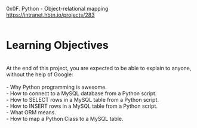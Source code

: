 0x0F. Python - Object-relational mapping<br>
https://intranet.hbtn.io/projects/283<br>
<br>
# Learning Objectives<br>
<br>
At the end of this project, you are expected to be able to explain to anyone, without the help of Google:<br>
<br>
- Why Python programming is awesome.<br>
- How to connect to a MySQL database from a Python script.<br>
- How to SELECT rows in a MySQL table from a Python script.<br>
- How to INSERT rows in a MySQL table from a Python script.<br>
- What ORM means.<br>
- How to map a Python Class to a MySQL table.<br>
<br>
